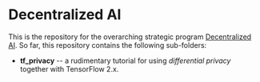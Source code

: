 # Decentralized AI

This is the repository for the overarching strategic program [Decentralized AI](https://www.ai.se/en/projects-9/decentralized-ai). So far, this repository contains the following sub-folders:

* __tf_privacy__ -- a rudimentary tutorial for using _differential privacy_ together with TensorFlow 2.x.
